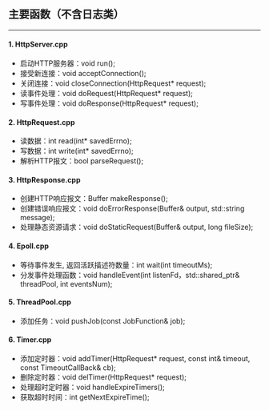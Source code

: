 ## 主要函数（不含日志类）

---

#### 1. HttpServer.cpp
- 启动HTTP服务器：void run();
- 接受新连接：void acceptConnection();
- 关闭连接：void closeConnection(HttpRequest* request);
- 读事件处理：void doRequest(HttpRequest* request);
- 写事件处理：void doResponse(HttpRequest* request);

#### 2. HttpRequest.cpp
- 读数据：int read(int* savedErrno);
- 写数据：int write(int* savedErrno);
- 解析HTTP报文：bool parseRequest();

#### 3. HttpResponse.cpp
- 创建HTTP响应报文：Buffer makeResponse();
- 创建错误响应报文：void doErrorResponse(Buffer& output, std::string message);
- 处理静态资源请求：void doStaticRequest(Buffer& output, long fileSize);

#### 4. Epoll.cpp
- 等待事件发生, 返回活跃描述符数量：int wait(int timeoutMs);  
- 分发事件处理函数：void handleEvent(int listenFd，std::shared_ptr<ThreadPool>& threadPool, int eventsNum); 

#### 5. ThreadPool.cpp
- 添加任务：void pushJob(const JobFunction& job);

#### 6. Timer.cpp
- 添加定时器：void addTimer(HttpRequest* request, const int& timeout, const TimeoutCallBack& cb);
- 删除定时器：void delTimer(HttpRequest* request);
- 处理超时定时器：void handleExpireTimers();
- 获取超时时间：int getNextExpireTime();

